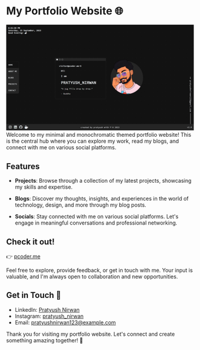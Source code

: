 # My Portfolio Website 🌐
![website screenshot](assets/websiteScreenshot.png)
Welcome to my minimal and monochromatic themed portfolio website! This is the central hub where you can explore my work, read my blogs, and connect with me on various social platforms.

## Features
- **Projects**: Browse through a collection of my latest projects, showcasing my skills and expertise.

- **Blogs**: Discover my thoughts, insights, and experiences in the world of technology, design, and more through my blog posts.

- **Socials**: Stay connected with me on various social platforms. Let's engage in meaningful conversations and professional networking.

## Check it out!
👉 [pcoder.me](https://pcoder.me)

Feel free to explore, provide feedback, or get in touch with me. Your input is valuable, and I'm always open to collaboration and new opportunities.

## Get in Touch 📧
- LinkedIn: [Pratyush Nirwan](https://www.linkedin.com/in/pratyush-nirwan-a9665224b/)
- Instagram: [pratyush_nirwan](https://www.instagram.com/pratyush_nirwan)
- Email: [pratyushnirwan123@example.com](mailto:pratyushnirwan123@gmail.com)

Thank you for visiting my portfolio website. Let's connect and create something amazing together! 🚀
